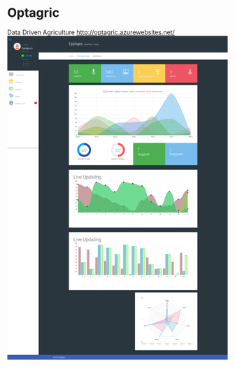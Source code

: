 # Optagric
Data Driven Agriculture
<a href="http://optagric.azurewebsites.net/" target="_blank"> http://optagric.azurewebsites.net/ </a>
<img src="https://raw.githubusercontent.com/KursatCAKAL/Optagric/master/Page.png">
